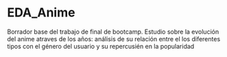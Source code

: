# EDA_Anime
Borrador base del trabajo de final de bootcamp. Estudio sobre la evolución del anime atraves de los años: análisis de su relación entre el los diferentes tipos con el género del usuario y su repercusién en la popularidad
